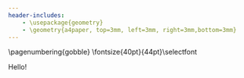 ```yaml
---
header-includes:
    - \usepackage{geometry}
    - \geometry{a4paper, top=3mm, left=3mm, right=3mm,bottom=3mm}
---
```


\pagenumbering{gobble}
\fontsize{40pt}{44pt}\selectfont

Hello!

